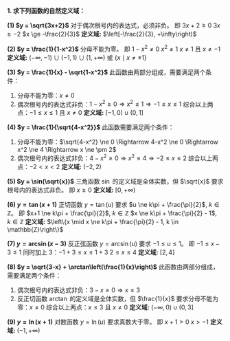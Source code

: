 

**1. 求下列函数的自然定义域：**

**(1) $y = \sqrt{3x+2}$**
对于偶次根号内的表达式，必须非负。
即 $3x+2 \ge 0$
$3x \ge -2$
$x \ge -\frac{2}{3}$
**定义域:** $\left[-\frac{2}{3}, +\infty\right)$

**(2) $y = \frac{1}{1-x^2}$**
分母不能为零。
即 $1-x^2 \ne 0$
$x^2 \ne 1$
$x \ne 1$ 且 $x \ne -1$
**定义域:** $(-\infty, -1) \cup (-1, 1) \cup (1, +\infty)$ 或 $\{x \mid x \ne \pm 1\}$

**(3) $y = \frac{1}{x} - \sqrt{1-x^2}$**
此函数由两部分组成，需要满足两个条件：
1. 分母不能为零：$x \ne 0$
2. 偶次根号内的表达式非负：$1-x^2 \ge 0 \Rightarrow x^2 \le 1 \Rightarrow -1 \le x \le 1$
综合以上两点：$-1 \le x \le 1$ 且 $x \ne 0$
**定义域:** $[-1, 0) \cup (0, 1]$

**(4) $y = \frac{1}{\sqrt{4-x^2}}$**
此函数需要满足两个条件：
1. 分母不能为零：$\sqrt{4-x^2} \ne 0 \Rightarrow 4-x^2 \ne 0 \Rightarrow x^2 \ne 4 \Rightarrow x \ne \pm 2$
2. 偶次根号内的表达式非负：$4-x^2 \ge 0 \Rightarrow x^2 \le 4 \Rightarrow -2 \le x \le 2$
综合以上两点：$-2 < x < 2$
**定义域:** $(-2, 2)$

**(5) $y = \sin(\sqrt{x})$**
三角函数 $\sin$ 的定义域是全体实数，但 $\sqrt{x}$ 要求根号内的表达式非负。
即 $x \ge 0$
**定义域:** $[0, +\infty)$

**(6) $y = \tan(x+1)$**
正切函数 $y = \tan(u)$ 要求 $u \ne k\pi + \frac{\pi}{2}$, $k \in \mathbb{Z}$。
即 $x+1 \ne k\pi + \frac{\pi}{2}$, $k \in \mathbb{Z}$
$x \ne k\pi + \frac{\pi}{2} - 1$, $k \in \mathbb{Z}$
**定义域:** $\left\{x \mid x \ne k\pi + \frac{\pi}{2} - 1, k \in \mathbb{Z}\right\}$

**(7) $y = \arcsin(x-3)$**
反正弦函数 $y = \arcsin(u)$ 要求 $-1 \le u \le 1$。
即 $-1 \le x-3 \le 1$
同时加上 $3$：$-1+3 \le x \le 1+3$
$2 \le x \le 4$
**定义域:** $[2, 4]$

**(8) $y = \sqrt{3-x} + \arctan\left(\frac{1}{x}\right)$**
此函数由两部分组成，需要满足两个条件：
1. 偶次根号内的表达式非负：$3-x \ge 0 \Rightarrow x \le 3$
2. 反正切函数 $\arctan$ 的定义域是全体实数，但 $\frac{1}{x}$ 要求分母不能为零：$x \ne 0$
综合以上两点：$x \le 3$ 且 $x \ne 0$
**定义域:** $(-\infty, 0) \cup (0, 3]$

**(9) $y = \ln(x+1)$**
对数函数 $y = \ln(u)$ 要求真数大于零。
即 $x+1 > 0$
$x > -1$
**定义域:** $(-1, +\infty)$
